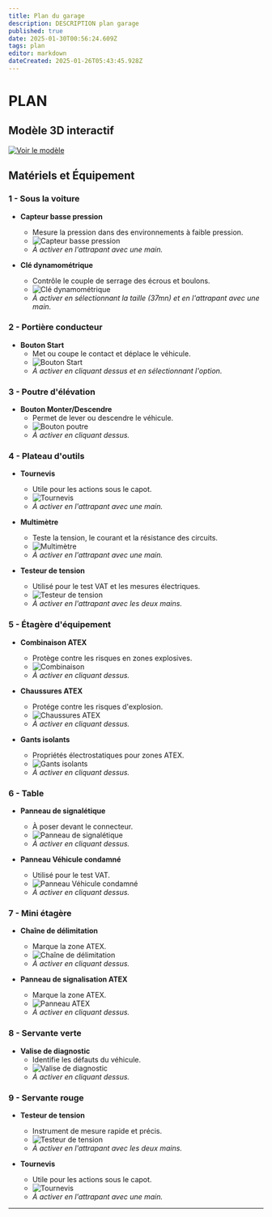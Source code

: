```yaml
---
title: Plan du garage
description: DESCRIPTION plan garage
published: true
date: 2025-01-30T00:56:24.609Z
tags: plan
editor: markdown
dateCreated: 2025-01-26T05:43:45.928Z
---
```


# PLAN

## Modèle 3D interactif

[![Voir le modèle](https://sketchfab.com/models/96804244a07c4b4fbe503817d0b56398/embed)](https://sketchfab.com/models/96804244a07c4b4fbe503817d0b56398/embed)

## Matériels et Équipement


### 1 - Sous la voiture

- **Capteur basse pression**
  - Mesure la pression dans des environnements à faible pression.
  - ![Capteur basse pression](/images/outils/capteur_bp.png)
  - *À activer en l'attrapant avec une main.*

- **Clé dynamométrique**
  - Contrôle le couple de serrage des écrous et boulons.
  - ![Clé dynamométrique](/images/outils/dynamo.png)
  - *À activer en sélectionnant la taille (37mn) et en l'attrapant avec une main.*

### 2 - Portière conducteur

- **Bouton Start**
  - Met ou coupe le contact et déplace le véhicule.
  - ![Bouton Start](/images/outils/btn_start.png)
  - *À activer en cliquant dessus et en sélectionnant l'option.*

### 3 - Poutre d'élévation

- **Bouton Monter/Descendre**
  - Permet de lever ou descendre le véhicule.
  - ![Bouton poutre](/images/outils/btn_poutre.png)
  - *À activer en cliquant dessus.*

### 4 - Plateau d'outils

- **Tournevis**
  - Utile pour les actions sous le capot.
  - ![Tournevis](/images/outils/tournevis.png)
  - *À activer en l'attrapant avec une main.*

- **Multimètre**
  - Teste la tension, le courant et la résistance des circuits.
  - ![Multimètre](/images/outils/multimetre.png)
  - *À activer en l'attrapant avec une main.*

- **Testeur de tension**
  - Utilisé pour le test VAT et les mesures électriques.
  - ![Testeur de tension](/images/outils/testeur_tension.png)
  - *À activer en l'attrapant avec les deux mains.*

### 5 - Étagère d'équipement

- **Combinaison ATEX**
  - Protège contre les risques en zones explosives.
  - ![Combinaison](/images/outils/combi.png)
  - *À activer en cliquant dessus.*

- **Chaussures ATEX**
  - Protége contre les risques d'explosion.
  - ![Chaussures ATEX](/images/outils/chaussure.png)
  - *À activer en cliquant dessus.*

- **Gants isolants**
  - Propriétés électrostatiques pour zones ATEX.
  - ![Gants isolants](/images/outils/isolantVR.png)
  - *À activer en cliquant dessus.*

### 6 - Table

- **Panneau de signalétique**
  - À poser devant le connecteur.
  - ![Panneau de signalétique](/images/outils/signaletique.png)
  - *À activer en cliquant dessus.*

- **Panneau Véhicule condamné**
  - Utilisé pour le test VAT.
  - ![Panneau Véhicule condamné](/images/outils/condamnation.png)
  - *À activer en cliquant dessus.*

### 7 - Mini étagère

- **Chaîne de délimitation**
  - Marque la zone ATEX.
  - ![Chaîne de délimitation](/images/outils/chaine.png)
  - *À activer en cliquant dessus.*

- **Panneau de signalisation ATEX**
  - Marque la zone ATEX.
  - ![Panneau ATEX](/images/outils/pancarte_atex.png)
  - *À activer en cliquant dessus.*

### 8 - Servante verte

- **Valise de diagnostic**
  - Identifie les défauts du véhicule.
  - ![Valise de diagnostic](/images/outils/valise.png)
  - *À activer en cliquant dessus.*

### 9 - Servante rouge

- **Testeur de tension**
  - Instrument de mesure rapide et précis.
  - ![Testeur de tension](/images/outils/testeur_tension.png)
  - *À activer en l'attrapant avec les deux mains.*

- **Tournevis**
  - Utile pour les actions sous le capot.
  - ![Tournevis](/images/outils/tournevis.png)
  - *À activer en l'attrapant avec une main.*

---

